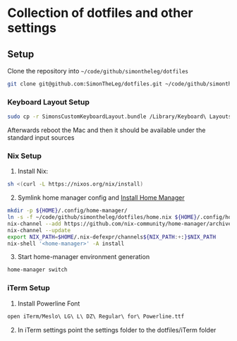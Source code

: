 # Collection of dotfiles and other settings

## Setup

Clone the repository into `~/code/github/simontheleg/dotfiles`

  ```sh
  git clone git@github.com:SimonTheLeg/dotfiles.git ~/code/github/simontheleg/dotfiles
  ```

### Keyboard Layout Setup

```sh
sudo cp -r SimonsCustomKeyboardLayout.bundle /Library/Keyboard\ Layouts
```

Afterwards reboot the Mac and then it should be available under the standard input sources

### Nix Setup

1. Install Nix:

  ```sh
  sh <(curl -L https://nixos.org/nix/install)
  ```

2. Symlink home manager config and [Install Home Manager](https://github.com/nix-community/home-manager#installation)

  ```sh
  mkdir -p ${HOME}/.config/home-manager/
  ln -s -f ~/code/github/simontheleg/dotfiles/home.nix ${HOME}/.config/home-manager/home.nix
  nix-channel --add https://github.com/nix-community/home-manager/archive/master.tar.gz home-manager
  nix-channel --update
  export NIX_PATH=$HOME/.nix-defexpr/channels${NIX_PATH:+:}$NIX_PATH
  nix-shell '<home-manager>' -A install
  ```

3. Start home-manager environment generation

  ```sh
  home-manager switch
  ```

### iTerm Setup

1. Install Powerline Font

```sh
open iTerm/Meslo\ LG\ L\ DZ\ Regular\ for\ Powerline.ttf 
```

2. In iTerm settings point the settings folder to the dotfiles/iTerm folder
